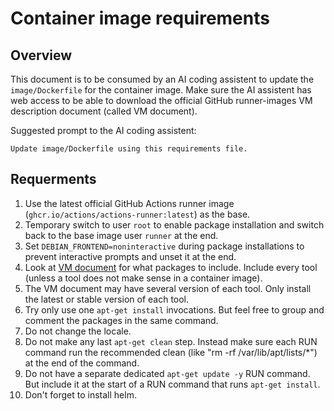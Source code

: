 # Container image requirements

## Overview
This document is to be consumed by an AI coding assistent to update the `image/Dockerfile` for the container image. Make sure the AI assistent has web access to be able to download the official GitHub runner-images VM description document (called VM document).

Suggested prompt to the AI coding assistent:
```
Update image/Dockerfile using this requirements file.
```

## Requerments
1. Use the latest official GitHub Actions runner image (`ghcr.io/actions/actions-runner:latest`) as the base.
1. Temporary switch to user `root` to enable package installation and switch back to the base image user `runner` at the end.
1. Set `DEBIAN_FRONTEND=noninteractive` during package installations to prevent interactive prompts and unset it at the end.
1. Look at [VM document](https://github.com/actions/runner-images/blob/main/images/ubuntu/Ubuntu2204-Readme.md) for what packages to include. Include every tool (unless a tool does not make sense in a container image).
1. The VM document may have several version of each tool. Only install the latest or stable version of each tool.
1. Try only use one `apt-get install` invocations. But feel free to group and comment the packages in the same command.
1. Do not change the locale.
1. Do not make any last `apt-get clean` step. Instead make sure each RUN command run the recommended clean (like "rm -rf /var/lib/apt/lists/*") at the end of the command.
1. Do not have a separate dedicated `apt-get update -y` RUN command. But include it at the start of a RUN command that runs `apt-get install`.
1. Don't forget to install helm.
